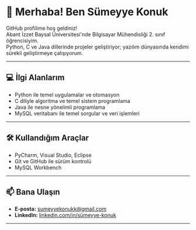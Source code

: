 # 👋 Merhaba! Ben Sümeyye Konuk

GitHub profilime hoş geldiniz!  
Abant İzzet Baysal Üniversitesi'nde Bilgisayar Mühendisliği 2. sınıf öğrencisiyim.  
Python, C ve Java dillerinde projeler geliştiriyor; yazılım dünyasında kendimi sürekli geliştirmeye çalışıyorum.

---

## 💻 İlgi Alanlarım

- Python ile temel uygulamalar ve otomasyon
- C diliyle algoritma ve temel sistem programlama
- Java ile nesne yönelimli programlama
- MySQL veritabanı ile temel sorgular ve veri işlemleri

---

## 🛠️ Kullandığım Araçlar

- PyCharm, Visual Studio, Eclipse  
- Git ve GitHub ile sürüm kontrolü  
- MySQL Workbench

---

## 📫 Bana Ulaşın

- **E-posta:** sumeyyekonukk@gmail.com  
- **LinkedIn:** [linkedin.com/in/sümeyye-konuk](https://www.linkedin.com/in/s%C3%BCmeyye-konuk-558a01309)

---
 
